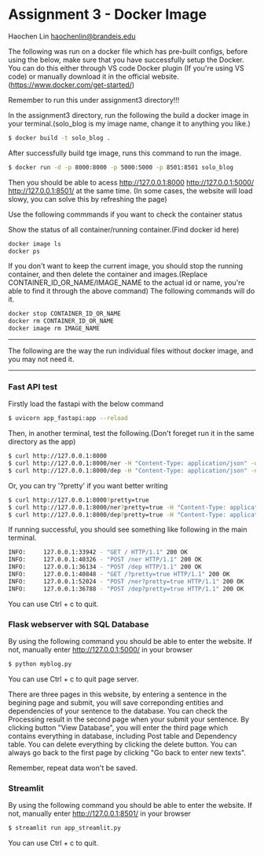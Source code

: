 # Assignment 3 - Docker Image

Haochen Lin
haochenlin@brandeis.edu

The following was run on a docker file which has pre-built configs, before using the below, make sure that you have successfully setup the Docker. You can do this either through VS code Docker plugin (If you're using VS code) or manually download it in the official website.(https://www.docker.com/get-started/)

Remember to run this under assignment3 directory!!!

In the assignment3 directory, run the following the build a docker image in your terminal.(solo_blog is my image name, change it to anything you like.)

```bash
$ docker build -t solo_blog .
```

After successfully build tge image, runs this command to run the image.
```bash
$ docker run -d -p 8000:8000 -p 5000:5000 -p 8501:8501 solo_blog

```

Then you should be able to acess http://127.0.0.1:8000 http://127.0.0.1:5000/ http://127.0.0.1:8501/ at the same time.
(In some cases, the website will load slowy, you can solve this by refreshing the page)

Use the following commmands if you want to check the container status

Show the status of all container/running container.(Find docker id here)
```bash
docker image ls
docker ps
```

If you don't want to keep the current image, you should stop the running container, and then delete the container and images.(Replace CONTAINER_ID_OR_NAME/IMAGE_NAME to the actual id or name, you're able to find it through the above command) The following commands will do it. 
```bash
docker stop CONTAINER_ID_OR_NAME
docker rm CONTAINER_ID_OR_NAME
docker image rm IMAGE_NAME
```

----------


The following are the way the run individual files without docker image, and you may not need it.

------------------------------

### Fast API test

Firstly load the fastapi with the below command
```bash
$ uvicorn app_fastapi:app --reload
```
Then, in another terminal, test the following.(Don't foreget run it in the same directory as the app)

```bash
$ curl http://127.0.0.1:8000
$ curl http://127.0.0.1:8000/ner -H "Content-Type: application/json" -d@input.json
$ curl http://127.0.0.1:8000/dep -H "Content-Type: application/json" -d@input.json
```
Or, you can try '?pretty' if you want better writing
```bash
$ curl http://127.0.0.1:8000?pretty=true
$ curl http://127.0.0.1:8000/ner?pretty=true -H "Content-Type: application/json" -d@input.json
$ curl http://127.0.0.1:8000/dep?pretty=true -H "Content-Type: application/json" -d@input.json
```
If running successful, you should see something like following in the main terminal.

```bash
INFO:     127.0.0.1:33942 - "GET / HTTP/1.1" 200 OK
INFO:     127.0.0.1:40326 - "POST /ner HTTP/1.1" 200 OK
INFO:     127.0.0.1:36134 - "POST /dep HTTP/1.1" 200 OK
INFO:     127.0.0.1:40848 - "GET /?pretty=true HTTP/1.1" 200 OK
INFO:     127.0.0.1:52024 - "POST /ner?pretty=true HTTP/1.1" 200 OK
INFO:     127.0.0.1:36788 - "POST /dep?pretty=true HTTP/1.1" 200 OK

```

You can use Ctrl + c to quit. 

### Flask webserver with SQL Database


By using the following command you should be able to enter the website.
If not, manually enter http://127.0.0.1:5000/ in your browser
```bash
$ python myblog.py
```

You can use Ctrl + c to quit page server. 

There are three pages in this website, by entering a sentence in the begining page and submit, you will save correponding entities and dependencies of your sentence to the database. You can check the Processing result in the second page when your submit your sentence. By clicking button "View Database", you will enter the third page which contains everything in database, including Post table and Dependency table. You can delete everything by clicking the delete button. You can always go back to the first page by clicking "Go back to enter new texts".

Remember, repeat data won't be saved.


### Streamlit
By using the following command you should be able to enter the website. 
If not, manually enter http://127.0.0.1:8501/ in your browser

```bash
$ streamlit run app_streamlit.py
```
You can use Ctrl + c to quit. 